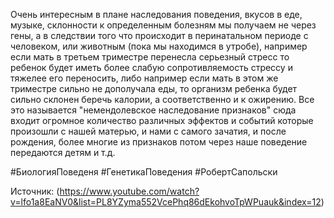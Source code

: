 
Очень интересным в плане наследования поведения, вкусов в еде, музыке, склонности к определенным болезням мы получаем не через гены, а в следствии того что происходит в перинатальном периоде с человеком, или животным (пока мы находимся в утробе), например если мать в третьем триместре перенесла серьезный стресс то ребенок будет иметь более слабую сопротивляемость стрессу и тяжелее его переносить, либо например если мать в этом же триместре сильно не дополучала еды, то организм ребенка будет сильно склонен беречь калории, а соответственно и к ожирению. Все это называется "немендолевское наследование признаков" сюда входит огромное количество различных эффектов и событий которые произошли с нашей матерью, и нами с самого зачатия, и после рождения, более многие из признаков потом через наше поведение передаются детям и т.д. 




#БиологияПоведеня #ГенетикаПоведения #РобертСапольски 

Источник: (https://www.youtube.com/watch?v=lfo1a8EaNV0&list=PL8YZyma552VcePhq86dEkohvoTpWPuauk&index=12)

